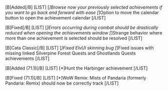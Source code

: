 [B]Added[/B]
[LIST]
[*]Browse now your previously selected achievements if you want to go back and forward with ease
[*]Option to move the calendar button to open the achievement calendar
[/LIST]

[B]Fixed[/B]
[LIST]
[*]Errors occurring during combat should be drastically reduced when opening the achievements window
[*]Strange behavior where more than one achievement is selected should be resolved
[/LIST]

[B]Cata Classic[/B]
[LIST]
[*]Fixed ElvUI skinning bug
[*]Fixed issues with missing linked Silverpine Forest Quests and Ghostlands Quests achievements
[/LIST]

[B]Added (71.1)[/B]
[LIST]
[*]Hunt the Harbinger achievement
[/LIST]

[B]Fixed (71.1)[/B]
[LIST]
[*]WoW Remix: Mists of Pandaria (formerly Pandaria: Remix) should now be correctly track
[/LIST]